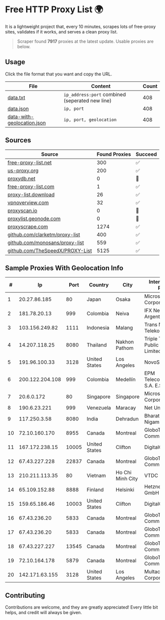 
# Free HTTP Proxy List 🌍

It is a lightweight project that, every 10 minutes, scrapes lots of free-proxy sites, validates if it works, and serves a clean proxy list.


> Scraper found **7917** proxies at the latest update. Usable proxies are below.

## Usage

Click the file format that you want and copy the URL.


|File|Content|Count|
|----|-------|-----|
|[data.txt](https://raw.githubusercontent.com/themiralay/Proxy-List-World/master/data.txt)|`ip_address:port` combined (seperated new line)|408|
|[data.json](https://raw.githubusercontent.com/themiralay/Proxy-List-World/master/data.json)|`ip, port`|408|
|[data-with-geolocation.json](https://raw.githubusercontent.com/themiralay/Proxy-List-World/master/data-with-geolocation.json)|`ip, port, geolocation`|408|

## Sources

|Source|Found Proxies|Succeed|
|------|-------------|-------|
|[free-proxy-list.net](https://free-proxy-list.net)|300|✅|
|[us-proxy.org](https://www.us-proxy.org)|200|✅|
|[proxydb.net](http://proxydb.net)|0|🚫|
|[free-proxy-list.com](https://free-proxy-list.com/?page=&port=&type%5B%5D=http&type%5B%5D=https&up_time=0&search=Search)|1|✅|
|[proxy-list.download](https://www.proxy-list.download/HTTP)|26|✅|
|[vpnoverview.com](https://vpnoverview.com/privacy/anonymous-browsing/free-proxy-servers)|32|✅|
|[proxyscan.io](https://www.proxyscan.io)|0|🚫|
|[proxylist.geonode.com](https://proxylist.geonode.com/api/proxy-list?limit=300&page=1&sort_by=lastChecked&sort_type=desc&protocols=http,https)|0|🚫|
|[proxyscrape.com](https://api.proxyscrape.com/v2/?request=displayproxies&protocol=http&timeout=10000&country=all&ssl=all&anonymity=all)|1274|✅|
|[github.com/clarketm/proxy-list](https://raw.githubusercontent.com/clarketm/proxy-list/master/proxy-list-raw.txt)|400|✅|
|[github.com/monosans/proxy-list](https://raw.githubusercontent.com/monosans/proxy-list/main/proxies/http.txt)|559|✅|
|[github.com/TheSpeedX/PROXY-List](https://raw.githubusercontent.com/TheSpeedX/PROXY-List/master/http.txt)|5125|✅|


## Sample Proxies With Geolocation Info

|#|Ip|Port|Country|City|Internet Service Provider|
|-|--|----|-------|----|-------------------------|
|1|20.27.86.185|80|Japan|Osaka|Microsoft Corporation|
|2|181.78.20.13|999|Colombia|Neiva|IFX Networks Argentina S.R.L|
|3|103.156.249.82|1111|Indonesia|Malang|Trans Media Telekomunikasi|
|4|14.207.118.25|8080|Thailand|Nakhon Pathom|Triple T Broadband Public Company Limited|
|5|191.96.100.33|3128|United States|Los Angeles|NovoServe B.V.|
|6|200.122.204.108|999|Colombia|Medellín|EPM Telecomunicaciones S.A. E.S.P|
|7|20.6.0.172|80|Singapore|Singapore|Microsoft Corporation|
|8|190.6.23.221|999|Venezuela|Maracay|Net Uno|
|9|117.250.3.58|8080|India|Dehradun|Bharat Sanchar Nigam Ltd|
|10|72.10.160.170|8955|Canada|Montreal|GloboTech Communications|
|11|167.172.238.15|10005|United States|Clifton|DigitalOcean, LLC|
|12|67.43.227.228|22837|Canada|Montreal|GloboTech Communications|
|13|210.211.113.35|80|Vietnam|Ho Chi Minh City|VTDC|
|14|65.109.152.88|8888|Finland|Helsinki|Hetzner Online GmbH|
|15|159.65.186.46|10003|United States|Clifton|DigitalOcean, LLC|
|16|67.43.236.20|5833|Canada|Montreal|GloboTech Communications|
|17|67.43.236.20|5833|Canada|Montreal|GloboTech Communications|
|18|67.43.227.227|13545|Canada|Montreal|GloboTech Communications|
|19|72.10.164.178|5879|Canada|Montreal|GloboTech Communications|
|20|142.171.63.155|3128|United States|Los Angeles|Multacom Corporation|



## Contributing

Contributions are welcome, and they are greatly appreciated! Every
little bit helps, and credit will always be given.

